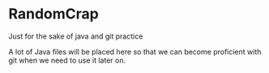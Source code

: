 # RandomCrap
Just for the sake of java and git practice

A lot of Java files will be placed here so that we can become proficient with git when we need to use it later on.

